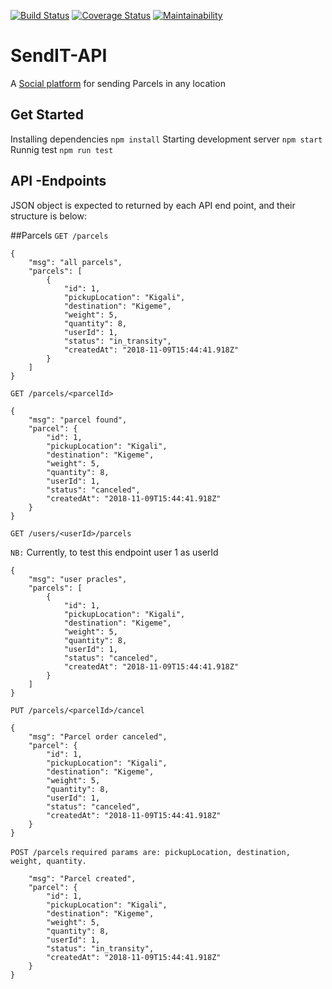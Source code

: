 [![Build Status](https://travis-ci.com/abayo-luc/SendIT-API.svg?branch=dev)](https://travis-ci.com/abayo-luc/SendIT-API)
[![Coverage Status](https://coveralls.io/repos/github/abayo-luc/SendIT-API/badge.svg?branch=CI-Branch%231)](https://coveralls.io/github/abayo-luc/SendIT-API?branch=CI-Branch%231)
[![Maintainability](https://api.codeclimate.com/v1/badges/724d6b53101222bc4b7a/maintainability)](https://codeclimate.com/github/abayo-luc/SendIT-API/maintainability)
# SendIT-API
A [Social platform](https://send-it-api.herokuapp.com/api/v1/) for sending Parcels in any location
## Get Started
Installing dependencies `npm install`
Starting development server `npm start`
Runnig test `npm run test`

## API -Endpoints
 JSON object is expected to returned by each API end point, and their structure is below:

##Parcels
`GET /parcels`
```source-json
{
    "msg": "all parcels",
    "parcels": [
        {
            "id": 1,
            "pickupLocation": "Kigali",
            "destination": "Kigeme",
            "weight": 5,
            "quantity": 8,
            "userId": 1,
            "status": "in_transity",
            "createdAt": "2018-11-09T15:44:41.918Z"
        }
    ]
}
```

`GET /parcels/<parcelId>`
```source-json
{
    "msg": "parcel found",
    "parcel": {
        "id": 1,
        "pickupLocation": "Kigali",
        "destination": "Kigeme",
        "weight": 5,
        "quantity": 8,
        "userId": 1,
        "status": "canceled",
        "createdAt": "2018-11-09T15:44:41.918Z"
    }
}
```


`GET /users/<userId>/parcels`

`NB:` Currently, to test this endpoint user 1 as userId

```source-json
{
    "msg": "user pracles",
    "parcels": [
        {
            "id": 1,
            "pickupLocation": "Kigali",
            "destination": "Kigeme",
            "weight": 5,
            "quantity": 8,
            "userId": 1,
            "status": "canceled",
            "createdAt": "2018-11-09T15:44:41.918Z"
        }
    ]
}
```


`PUT /parcels/<parcelId>/cancel`
```source-json
{
    "msg": "Parcel order canceled",
    "parcel": {
        "id": 1,
        "pickupLocation": "Kigali",
        "destination": "Kigeme",
        "weight": 5,
        "quantity": 8,
        "userId": 1,
        "status": "canceled",
        "createdAt": "2018-11-09T15:44:41.918Z"
    }
}
```


`POST /parcels`
`required params are: pickupLocation, destination, weight, quantity.`
```{
    "msg": "Parcel created",
    "parcel": {
        "id": 1,
        "pickupLocation": "Kigali",
        "destination": "Kigeme",
        "weight": 5,
        "quantity": 8,
        "userId": 1,
        "status": "in_transity",
        "createdAt": "2018-11-09T15:44:41.918Z"
    }
}
```


